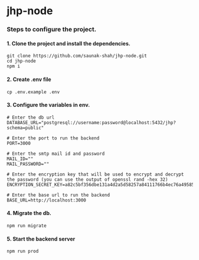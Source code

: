 # jhp-node

### Steps to configure the project.

#### 1. Clone the project and install the dependencies.
```shell
git clone https://github.com/saunak-shah/jhp-node.git
cd jhp-node
npm i
```

#### 2. Create .env file
```shell
cp .env.example .env
```

#### 3. Configure the variables in env.
```env
# Enter the db url
DATABASE_URL="postgresql://username:password@localhost:5432/jhp?schema=public"

# Enter the port to run the backend
PORT=3000

# Enter the smtp mail id and password
MAIL_ID=""
MAIL_PASSWORD=""

# Enter the encryption key that will be used to encrypt and decrypt the password (you can use the output of openssl rand -hex 32)
ENCRYPTION_SECRET_KEY=a82c5bf356dbe131a4d2a5d58257a84111766b4ec76a49585b895b1972c29917

# Enter the base url to run the backend
BASE_URL=http://localhost:3000
```

#### 4. Migrate the db.
```shell
npm run migrate
```

#### 5. Start the backend server
```shell
npm run prod
```